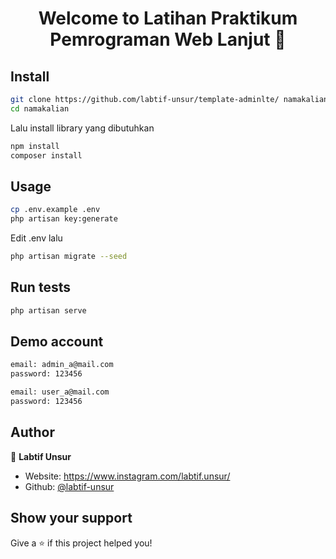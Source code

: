 <h1 align="center">Welcome to Latihan Praktikum Pemrograman Web Lanjut 👋</h1>
<p>
</p>

## Install

```sh
git clone https://github.com/labtif-unsur/template-adminlte/ namakalian
cd namakalian
```
Lalu install library yang dibutuhkan
```sh
npm install
composer install
```

## Usage

```sh
cp .env.example .env
php artisan key:generate
```
Edit .env lalu
```sh
php artisan migrate --seed
```

## Run tests

```sh
php artisan serve
```

## Demo account

```sh
email: admin_a@mail.com
password: 123456
```

```sh
email: user_a@mail.com
password: 123456
```

## Author

👤 **Labtif Unsur**

-   Website: https://www.instagram.com/labtif.unsur/
-   Github: [@labtif-unsur](https://github.com/labtif-unsur)

## Show your support

Give a ⭐️ if this project helped you!
